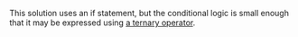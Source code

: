 This solution uses an if statement, but the conditional logic is small enough that it may be expressed using [a ternary operator](https://www.baeldung.com/java-ternary-operator).